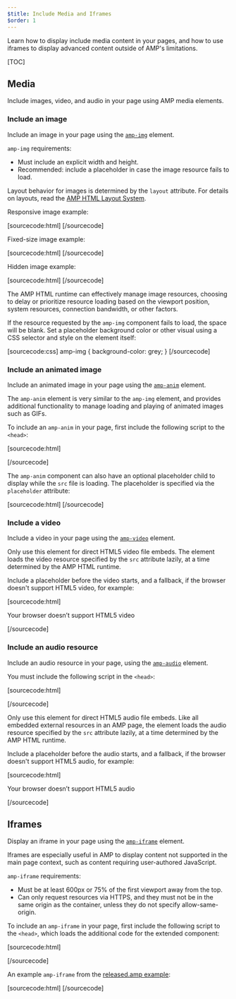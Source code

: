 ```yaml
---
$title: Include Media and Iframes
$order: 1
---
```


Learn how to display include media content in your pages, and how to use iframes
to display advanced content outside of AMP's limitations.

[TOC]

## Media

Include images, video, and audio in your page using AMP media elements.

### Include an image

Include an image in your page
using the [`amp-img`](/docs/reference/amp-img.html) element.

`amp-img` requirements:

* Must include an explicit width and height.
* Recommended: include a placeholder in case the image resource fails to load.

Layout behavior for images is determined by the `layout` attribute. For details
on layouts, read the [AMP HTML Layout System](https://github.com/ampproject/amphtml/blob/master/spec/amp-html-layout.md).

Responsive image example:

[sourcecode:html]
<amp-img src="responsive.jpg" width=527 height=193 layout="responsive"></amp-img>
[/sourcecode]

Fixed-size image example:

[sourcecode:html]
<amp-img id="img1" src="fixed.jpg" width=264 height=96></amp-img>
[/sourcecode]

Hidden image example:

[sourcecode:html]
<amp-img id="img2" src="hidden.jpg" width=527 height=193 layout="nodisplay"></amp-img>
[/sourcecode]

The AMP HTML runtime can effectively manage image resources,
choosing to delay or prioritize resource loading
based on the viewport position, system resources, connection bandwidth, or other factors.

If the resource requested by the `amp-img` component fails to load,
the space will be blank.
Set a placeholder background color or other visual
using a CSS selector and style on the element itself:

[sourcecode:css]
amp-img {
  background-color: grey;
}
[/sourcecode]

### Include an animated image

Include an animated image in your page
using the [`amp-anim`](/docs/reference/extended/amp-anim.html) element.

The `amp-anim` element is very similar to the `amp-img` element,
and provides additional functionality to manage loading and playing
of animated images such as GIFs.

To include an `amp-anim` in your page,
first include the following script to the `<head>`:

[sourcecode:html]
<script async custom-element="amp-anim" src="https://cdn.ampproject.org/v0/amp-anim-0.1.js"></script>
[/sourcecode]

The `amp-anim` component can also have an optional placeholder child
to display while the `src` file is loading.
The placeholder is specified via the `placeholder` attribute:

[sourcecode:html]
<amp-anim width=400 height=300 src="my-gif.gif">
  <amp-img placeholder width=400 height=300 src="my-gif-screencap.jpg">
  </amp-img>
</amp-anim>
[/sourcecode]

### Include a video

Include a video in your page
using the [`amp-video`](/docs/reference/amp-video.html) element.

Only use this element for direct HTML5 video file embeds.
The element loads the video resource specified by the `src` attribute lazily,
at a time determined by the AMP HTML runtime.

Include a placeholder before the video starts, and a fallback,
if the browser doesn't support HTML5 video, for example:

[sourcecode:html]
<amp-video width=400 height=300 src="https://yourhost.com/videos/myvideo.mp4"
    poster="myvideo-poster.jpg">
  <div fallback>
    <p>Your browser doesn’t support HTML5 video</p>
  </div>
</amp-video>
[/sourcecode]

### Include an audio resource

Include an audio resource in your page,
using the [`amp-audio`](/docs/reference/extended/amp-audio) element.

You must include the following script in the `<head>`:

[sourcecode:html]
<script async custom-element="amp-audio" src="https://cdn.ampproject.org/v0/amp-audio-0.1.js"></script>
[/sourcecode]

Only use this element for direct HTML5 audio file embeds.
Like all embedded external resources in an AMP page,
the element loads the audio resource specified by the `src` attribute lazily,
at a time determined by the AMP HTML runtime.

Include a placeholder before the audio starts, and a fallback,
if the browser doesn't support HTML5 audio, for example:

[sourcecode:html]
<amp-audio width=400 height=300 src="https://yourhost.com/audios/myaudio.mp3">
  <div fallback>
    <p>Your browser doesn’t support HTML5 audio</p>
  </div>
  <source type="audio/mpeg" src="foo.mp3">
  <source type="audio/ogg" src="foo.ogg">
</amp-audio>
[/sourcecode]

## Iframes

Display an iframe in your page using the
[`amp-iframe`](/docs/reference/extended/amp-iframe.html) element.

Iframes are especially useful in AMP to display content not supported in the
main page context, such as content requiring user-authored JavaScript.

`amp-iframe` requirements:

* Must be at least 600px or 75% of the first viewport away from the top.
* Can only request resources via HTTPS, and they must not be in the same origin
  as the container, unless they do not specify allow-same-origin.

To include an `amp-iframe` in your page,
first include the following script to the `<head>`, which loads the additional
code for the extended component:

[sourcecode:html]
<script async custom-element="amp-iframe" src="https://cdn.ampproject.org/v0/amp-iframe-0.1.js"></script>
[/sourcecode]

An example `amp-iframe` from the
[released.amp example](https://github.com/ampproject/amphtml/blob/master/examples/released.amp.html):

[sourcecode:html]
<amp-iframe width=300 height=300
    sandbox="allow-scripts allow-same-origin allow-popups allow-popups-to-escape-sandbox"
    layout="responsive"
    frameborder="0"
    src="https://www.google.com/maps/embed/v1/place?key=AIzaSyDG9YXIhKBhqclZizcSzJ0ROiE0qgVfwzI&q=Alameda,%20CA">
</amp-iframe>
[/sourcecode]
